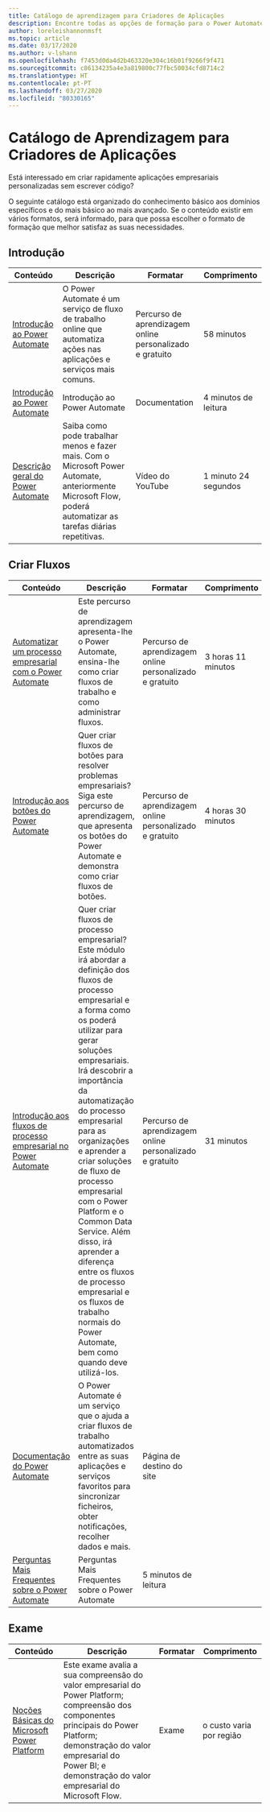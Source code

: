 ```yaml
---
title: Catálogo de aprendizagem para Criadores de Aplicações
description: Encontre todas as opções de formação para o Power Automate
author: loreleishannonmsft
ms.topic: article
ms.date: 03/17/2020
ms.author: v-lshann
ms.openlocfilehash: f7453d0da4d2b463320e304c16b01f9266f9f471
ms.sourcegitcommit: c86134235a4e3a819800c77fbc50034cfd8714c2
ms.translationtype: HT
ms.contentlocale: pt-PT
ms.lasthandoff: 03/27/2020
ms.locfileid: "80330165"
---
```

# <a name="app-maker-learning-catalog"></a>Catálogo de Aprendizagem para Criadores de Aplicações

Está interessado em criar rapidamente aplicações empresariais personalizadas sem escrever código? 

O seguinte catálogo está organizado do conhecimento básico aos domínios específicos e do mais básico ao mais avançado. Se o conteúdo existir em vários formatos, será informado, para que possa escolher o formato de formação que melhor satisfaz as suas necessidades. 

## <a name="get-started"></a>Introdução<a name="get-started"></a>
| Conteúdo   | Descrição  | Formatar  | Comprimento    |
|------------------------------------------------------------------------------------------------------------------------------------------------------------------------------------|--------------------------------------------------------------------------------------------------------------------------------------------------------------------------------------------------------------------------------------------------------------------------------------------------------------------------------------------------------------------------------------------------------------------------|---------------------------------------|-----------|
| [Introdução ao Power Automate](https://docs.microsoft.com/learn/modules/get-started-flows/) | O Power Automate é um serviço de fluxo de trabalho online que automatiza ações nas aplicações e serviços mais comuns.                                                   | Percurso de aprendizagem online personalizado e gratuito | 58 minutos        |
| [Introdução ao Power Automate](https://docs.microsoft.com/power-automate/getting-started)   | Introdução ao Power Automate   | Documentation                         | 4 minutos de leitura |
| [Descrição geral do Power Automate](https://www.youtube.com/watch?v=hCuxuUaGC6Y)                      | Saiba como pode trabalhar menos e fazer mais. Com o Microsoft Power Automate, anteriormente Microsoft Flow, poderá automatizar as tarefas diárias repetitivas. | Vídeo do YouTube                         | 1 minuto 24 segundos      |
## <a name="create-flows"></a>Criar Fluxos<a name="create-flows"></a>
| Conteúdo   | Descrição  | Formatar  | Comprimento    |
|------------------------------------------------------------------------------------------------------------------------------------------------------------------------------------|--------------------------------------------------------------------------------------------------------------------------------------------------------------------------------------------------------------------------------------------------------------------------------------------------------------------------------------------------------------------------------------------------------------------------|---------------------------------------|-----------|
| [Automatizar um processo empresarial com o Power Automate](https://docs.microsoft.com/learn/paths/automate-process-power-automate/) | Este percurso de aprendizagem apresenta-lhe o Power Automate, ensina-lhe como criar fluxos de trabalho e como administrar fluxos.  | Percurso de aprendizagem online personalizado e gratuito | 3 horas 11 minutos |
| [Introdução aos botões do Power Automate](https://docs.microsoft.com/learn/paths/get-started-power-automate-buttons/)       | Quer criar fluxos de botões para resolver problemas empresariais? Siga este percurso de aprendizagem, que apresenta os botões do Power Automate e demonstra como criar fluxos de botões.                   | Percurso de aprendizagem online personalizado e gratuito | 4 horas 30 minutos |
| [Introdução aos fluxos de processo empresarial no Power Automate](https://docs.microsoft.com/learn/modules/intro-business-process-flows/)    |Quer criar fluxos de processo empresarial? Este módulo irá abordar a definição dos fluxos de processo empresarial e a forma como os poderá utilizar para gerar soluções empresariais. Irá descobrir a importância da automatização do processo empresarial para as organizações e aprender a criar soluções de fluxo de processo empresarial com o Power Platform e o Common Data Service. Além disso, irá aprender a diferença entre os fluxos de processo empresarial e os fluxos de trabalho normais do Power Automate, bem como quando deve utilizá-los.|  Percurso de aprendizagem online personalizado e gratuito|  31 minutos |
| [Documentação do Power Automate](https://docs.microsoft.com/power-automate/) | O Power Automate é um serviço que o ajuda a criar fluxos de trabalho automatizados entre as suas aplicações e serviços favoritos para sincronizar ficheiros, obter notificações, recolher dados e mais. | Página de destino do site                  |                    |
| [Perguntas Mais Frequentes sobre o Power Automate](https://docs.microsoft.com/power-automate/frequently-asked-questions)           | Perguntas Mais Frequentes sobre o Power Automate   | 5 minutos de leitura  |
## <a name="exam"></a>Exame<a name="exam"></a>
| Conteúdo   | Descrição  | Formatar  | Comprimento    |
|------------------------------------------------------------------------------------------------------------------------------------------------------------------------------------|--------------------------------------------------------------------------------------------------------------------------------------------------------------------------------------------------------------------------------------------------------------------------------------------------------------------------------------------------------------------------------------------------------------------------|---------------------------------------|-----------|
| [Noções Básicas do Microsoft Power Platform](https://docs.microsoft.com/learn/certifications/exams/pl-900) |Este exame avalia a sua compreensão do valor empresarial do Power Platform; compreensão dos componentes principais do Power Platform; demonstração do valor empresarial do Power BI; e demonstração do valor empresarial do Microsoft Flow.    |Exame | o custo varia por região |
